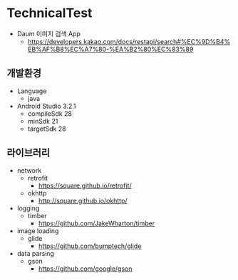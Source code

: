 TechnicalTest
=========

- Daum 이미지 검색 App
  - https://developers.kakao.com/docs/restapi/search#%EC%9D%B4%EB%AF%B8%EC%A7%80-%EA%B2%80%EC%83%89

개발환경
-
 - Language 
   - java
 - Android Studio 3.2.1
   - compileSdk 28
   - minSdk 21
   - targetSdk 28
 
라이브러리
-
 - network
   - retrofit
     - https://square.github.io/retrofit/ 
   - okhttp
     - http://square.github.io/okhttp/
 - logging
   - timber
     - https://github.com/JakeWharton/timber
 - image loading
   - glide
     - https://github.com/bumptech/glide
 - data parsing
   - gson
     - https://github.com/google/gson


